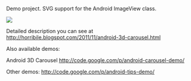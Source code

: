 Demo project.
SVG support for the Android ImageView class.

<a href='https://www.paypal.com/cgi-bin/webscr?cmd=_donations&business=YVSR7A3FXYPE8&lc=RU&item_name=horribile%40gmail%2ecom&currency_code=USD&bn=PP%2dDonationsBF%3abtn_donateCC_LG%2egif%3aNonHosted'>
<img src='http://www.paypal.com/en_US/i/btn/x-click-but04.gif' />
</a>

Detailed description you can see at
http://horribile.blogspot.com/2011/11/android-3d-carousel.html

Also available demos:

Android 3D Carousel
http://code.google.com/p/android-carousel-demo/

Other demos:
http://code.google.com/p/android-tips-demo/